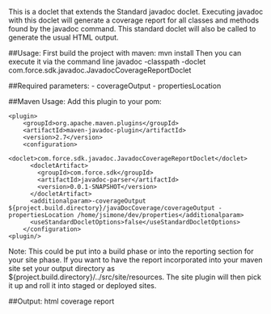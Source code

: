 This is a doclet that extends the Standard javadoc doclet. Executing javadoc with this doclet
will generate a coverage report for all classes and methods found by the javadoc command.
This standard doclet will also be called to generate the usual HTML output.
 
##Usage:
First build the project with maven: mvn install
Then you can execute it via the command line
javadoc <usual javadoc options> -classpath <jar that you built with maven> -doclet com.force.sdk.javadoc.JavadocCoverageReportDoclet
 
##Required parameters:
	- coverageOutput <location where the output sould be saved>
	- propertiesLocation <directory where the properties files will be stored>
 
##Maven Usage:
Add this plugin to your pom:

    <plugin>
        <groupId>org.apache.maven.plugins</groupId>
        <artifactId>maven-javadoc-plugin</artifactId>
        <version>2.7</version>
        <configuration>
          <doclet>com.force.sdk.javadoc.JavadocCoverageReportDoclet</doclet>
          <docletArtifact>
            <groupId>com.force.sdk</groupId>
            <artifactId>javadoc-parser</artifactId>
            <version>0.0.1-SNAPSHOT</version>
          </docletArtifact>
          <additionalparam>-coverageOutput ${project.build.directory}/javaDocCoverage/coverageOutput -propertiesLocation /home/jsimone/dev/properties</additionalparam>
          <useStandardDocletOptions>false</useStandardDocletOptions>
        </configuration>
    <plugin/>

Note: This could be put into a build phase or into the reporting section for your site phase. If you want to have the report incorporated into your maven site set your output directory as ${project.build.directory}/../src/site/resources. The site plugin will then pick it up and roll it into staged or deployed sites.

##Output:
html coverage report
